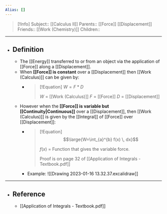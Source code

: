 ```yaml
---
Alias: []
---
```

> [!Info]
> Subject:: [[Calculus II]]
> Parents:: [[Force]] [[Displacement]]
> Friends:: [[Work (Chemistry)]]
> Children:: 
---
- ## Definition
	- The [[Energy]] transferred to or from an object via the application of [[Force]] along a [[Displacement]].
	- When **[[Force]] is constant** over a [[Displacement]] then [[Work (Calculus)]] can be given by:
		- > [!Equation]
		  > $W=F*D$
		  > 
		  > $W$ = [[Work (Calculus)]]
		  > $F$ = [[Force]]
		  > $D$ = [[Displacement]]
	- However when the **[[Force]] is variable but [[Continuity|Continuous]]** over a [[Displacement]], then [[Work (Calculus)]] is given by the [[Integral]] of [[Force]] over [[Displacement]]:
		- > [!Equation]
		  > $$\large{W=\int_{a}^{b} f(x) \, dx}$$
		  > 
		  > $f(x)$ = Function that gives the variable force.
		  > 
		  > Proof is on page 32 of [[Application of Integrals - Textbook.pdf]]
		- Example:
		  ![[Drawing 2023-01-16 13.32.37.excalidraw]]
---
- ## Reference
	- [[Application of Integrals - Textbook.pdf]]